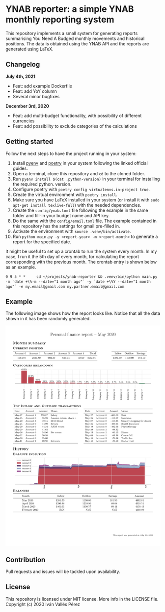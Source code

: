 # YNAB reporter: a simple YNAB monthly reporting system
This repository implements a small system for generating reports summarising You Need A Budged monthly movements and historical positions. The data is obtained using the YNAB API and the reports are generated using LaTeX.

## Changelog
__July 4th, 2021__
- Feat: add example Dockerfile
- Feat: add YoY column
- Several minor bugfixes

__December 3rd, 2020__
- Feat: add multi-budget functionality, with possibility of different currencies
- Feat: add possibility to exclude categories of the calculations

## Getting started
Follow the next steps to have the project running in your system:

1. Install [pyenv](https://github.com/pyenv/pyenv) and [poetry](https://python-poetry.org/) in your system following the linked official guides.
2. Open a terminal, clone this repository and `cd` to the cloned folder.
3. Run `pyenv install $(cat .python-version)` in your terminal for installing the required python.
   version.
4. Configure poetry with `poetry config virtualenvs.in-project true`.
5. Create the virtual environment with `poetry install`.
6. Make sure you have LaTeX installed in your system (or install it with `sudo apt-get install texlive-full`) with the needed dependencies.
7. Create the `config/ynab.toml` file following the example in the same folder and fill-in your budget name and API key.
8. Do the same with the `config/email.toml` file. The example contained in this repository has the settings for gmail pre-filled in.
9. Activate the environment with `source .venv/bin/activate`.
10. Run `python main.py -y <report-year> -m <report-month>` to generate a report for the specified date.


It might be useful to set up a crontab to run the system every month. In my case, I run it the 5th day of every month, for calculating the report corresponding with the previous month. The crontab entry is shown below as an example.

```
0 9 5 * *     cd ~/projects/ynab-reporter && .venv/bin/python main.py -m `date +\%-m --date="1 month ago"` -y `date +\%Y --date="1 month ago"` -e my.email@gmail.com my.partner.email@gmail.com
```

## Example
The following image shows how the report looks like. Notice that all the data shown in it has been randomly generated.

![](assets/report-example.png)

## Contribution
Pull requests and issues will be tackled upon availability.

## License
This repository is licensed under MIT license. More info in the LICENSE file. Copyright (c) 2020 Iván Vallés Pérez
